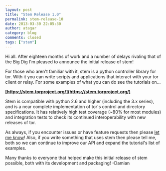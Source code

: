 ```yaml
---
layout: post
title: "Stem Release 1.0"
permalink: stem-release-10
date: 2013-03-30 22:05:30
author: atagar
category: blog
comments: closed
tags: ["stem"]
---
```


Hi all. After eighteen months of work and a number of delays rivaling that of the Big Dig I'm pleased to announce the initial release of stem!

For those who aren't familiar with it, stem is a python controller library for tor. With it you can write scripts and applications that interact with your tor client or relay. For some examples of what you can do see the tutorials on...

**[https://stem.torproject.org/](https://stem.torproject.org/)**

Stem is compatible with python 2.6 and higher (including the 3.x series), and is a near complete implementation of tor's control and directory specifications. It has relatively high test coverage (\~80% for most modules) and integration tests to check its continued interoperability with new releases of tor.

As always, if you encounter issues or have feature requests then please [let me know](http://www.atagar.com/contact/)! Also, if you write something that uses stem then please tell me, both so we can continue to improve our API and expand the tutorial's list of examples.

Many thanks to everyone that helped make this initial release of stem possible, both with its development and packaging! -Damian

